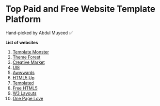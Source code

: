 # Top Paid and Free Website Template Platform
Hand-picked by Abdul Muyeed :white_check_mark:

**List of websites** 
1. [Template Monster](https://www.templatemonster.com/)
2. [Theme Forest](https://themeforest.net/)
3. [Creative Market](https://creativemarket.com/)
4. [UI8](https://ui8.net/)
5. [Awwwards](https://www.awwwards.com/)
6. [HTML5 Up](https://html5up.net/)
7. [Templated](https://templated.co/)
8. [Free HTML5](https://freehtml5.co/)
9. [W3 Layouts](https://w3layouts.com/)
10. [One Page Love](https://onepagelove.com/)
